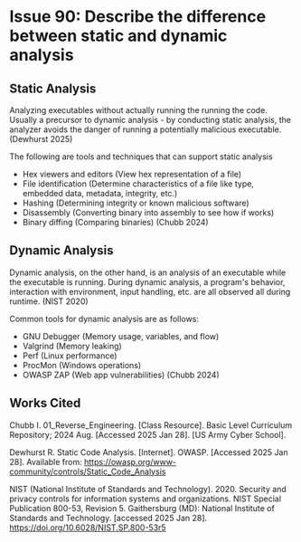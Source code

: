 # Issue 90: Describe the difference between static and dynamic analysis

## Static Analysis
Analyzing executables without actually running the running the code. Usually a precursor to dynamic analysis - by conducting static analysis, the analyzer avoids the danger of running a potentially malicious executable. 
(Dewhurst 2025)

The following are tools and techniques that can support static analysis
- Hex viewers and editors (View hex representation of a file)
- File identification (Determine characteristics of a file like type, embedded data, metadata, integrity, etc.)
- Hashing (Determining integrity or known malicious software)
- Disassembly (Converting binary into assembly to see how if works)
- Binary diffing (Comparing binaries)
(Chubb 2024)

## Dynamic Analysis
Dynamic analysis, on the other hand, is an analysis of an executable while the executable is running. During dynamic analysis, a program's behavior, interaction with environment, input handling, etc. are all observed all during runtime. 
(NIST 2020) 

Common tools for dynamic analysis are as follows:
- GNU Debugger (Memory usage, variables, and flow) 
- Valgrind (Memory leaking)
- Perf (Linux performance)
- ProcMon (Windows operations)
- OWASP ZAP (Web app vulnerabilities)
(Chubb 2024)

## Works Cited
Chubb I. 01_Reverse_Engineering. [Class Resource]. Basic Level Curriculum 
Repository; 2024 Aug. [Accessed 2025 Jan 28]. [US Army Cyber School].

Dewhurst R. Static Code Analysis. [Internet]. OWASP. [Accessed 2025 Jan 28]. Available from: https://owasp.org/www-community/controls/Static_Code_Analysis

NIST (National Institute of Standards and Technology). 2020. Security and privacy controls for information systems and organizations. NIST Special Publication 800-53, Revision 5. Gaithersburg (MD): National Institute of Standards and Technology. [accessed 2025 Jan 28]. https://doi.org/10.6028/NIST.SP.800-53r5